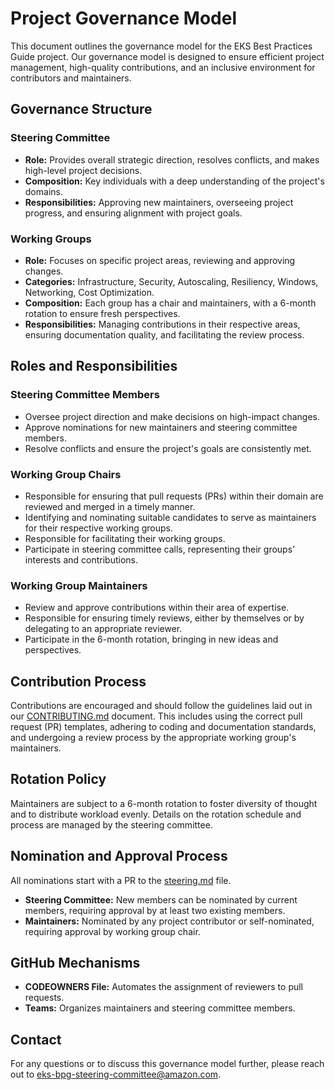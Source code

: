 # Project Governance Model

This document outlines the governance model for the EKS Best Practices Guide project. Our governance model is designed to ensure efficient project management, high-quality contributions, and an inclusive environment for contributors and maintainers.

## Governance Structure

### Steering Committee

- **Role:** Provides overall strategic direction, resolves conflicts, and makes high-level project decisions.
- **Composition:** Key individuals with a deep understanding of the project's domains.
- **Responsibilities:** Approving new maintainers, overseeing project progress, and ensuring alignment with project goals.

### Working Groups

- **Role:** Focuses on specific project areas, reviewing and approving changes.
- **Categories:** Infrastructure, Security, Autoscaling, Resiliency, Windows, Networking, Cost Optimization.
- **Composition:** Each group has a chair and maintainers, with a 6-month rotation to ensure fresh perspectives.
- **Responsibilities:** Managing contributions in their respective areas, ensuring documentation quality, and facilitating the review process.

## Roles and Responsibilities

### Steering Committee Members

- Oversee project direction and make decisions on high-impact changes.
- Approve nominations for new maintainers and steering committee members.
- Resolve conflicts and ensure the project's goals are consistently met.

### Working Group Chairs
- Responsible for ensuring that pull requests (PRs) within their domain are reviewed and merged in a timely manner.
- Identifying and nominating suitable candidates to serve as maintainers for their respective working groups.
- Responsible for facilitating their working groups.
- Participate in steering committee calls, representing their groups' interests and contributions.

### Working Group Maintainers

- Review and approve contributions within their area of expertise.
- Responsible for ensuring timely reviews, either by themselves or by delegating to an appropriate reviewer.
- Participate in the 6-month rotation, bringing in new ideas and perspectives.

## Contribution Process

Contributions are encouraged and should follow the guidelines laid out in our [CONTRIBUTING.md](/CONTRIBUTING.md) document. This includes using the correct pull request (PR) templates, adhering to coding and documentation standards, and undergoing a review process by the appropriate working group's maintainers.

## Rotation Policy

Maintainers are subject to a 6-month rotation to foster diversity of thought and to distribute workload evenly. Details on the rotation schedule and process are managed by the steering committee.

## Nomination and Approval Process

All nominations start with a PR to the [steering.md](steering.md) file.
- **Steering Committee:** New members can be nominated by current members, requiring approval by at least two existing members.
- **Maintainers:** Nominated by any project contributor or self-nominated, requiring approval by working group chair.

## GitHub Mechanisms

- **CODEOWNERS File:** Automates the assignment of reviewers to pull requests.
- **Teams:** Organizes maintainers and steering committee members.

## Contact

For any questions or to discuss this governance model further, please reach out to <eks-bpg-steering-committee@amazon.com>.
